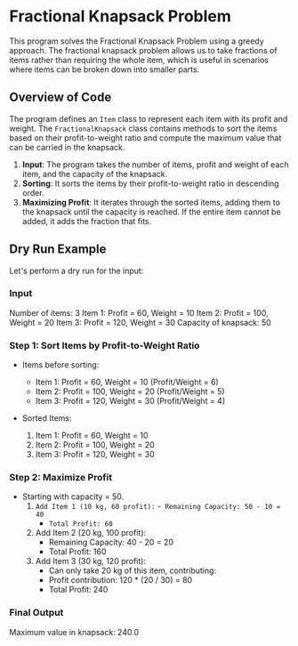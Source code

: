 # Fractional Knapsack Problem

This program solves the Fractional Knapsack Problem using a greedy approach. The fractional knapsack problem allows us to take fractions of items rather than requiring the whole item, which is useful in scenarios where items can be broken down into smaller parts.

## Overview of Code

The program defines an `Item` class to represent each item with its profit and weight. The `FractionalKnapsack` class contains methods to sort the items based on their profit-to-weight ratio and compute the maximum value that can be carried in the knapsack. 

1. **Input**: The program takes the number of items, profit and weight of each item, and the capacity of the knapsack.
2. **Sorting**: It sorts the items by their profit-to-weight ratio in descending order.
3. **Maximizing Profit**: It iterates through the sorted items, adding them to the knapsack until the capacity is reached. If the entire item cannot be added, it adds the fraction that fits.

## Dry Run Example

Let's perform a dry run for the input:

### Input
Number of items: 3 
Item 1: Profit = 60, Weight = 10 
Item 2: Profit = 100, Weight = 20 
Item 3: Profit = 120, Weight = 30 
Capacity of knapsack: 50


### Step 1: Sort Items by Profit-to-Weight Ratio
- Items before sorting:
  - Item 1: Profit = 60, Weight = 10 (Profit/Weight = 6)
  - Item 2: Profit = 100, Weight = 20 (Profit/Weight = 5)
  - Item 3: Profit = 120, Weight = 30 (Profit/Weight = 4)

- Sorted Items:
  1. Item 1: Profit = 60, Weight = 10
  2. Item 2: Profit = 100, Weight = 20
  3. Item 3: Profit = 120, Weight = 30

### Step 2: Maximize Profit
- Starting with capacity = 50.
  1. `Add Item 1 (10 kg, 60 profit):`
     -` Remaining Capacity: 50 - 10 = 40`
     - `Total Profit: 60`
  2. Add Item 2 (20 kg, 100 profit):
     - Remaining Capacity: 40 - 20 = 20
     - Total Profit: 160
  3. Add Item 3 (30 kg, 120 profit):
     - Can only take 20 kg of this item, contributing:
     - Profit contribution: 120 * (20 / 30) = 80
     - Total Profit: 240

### Final Output
Maximum value in knapsack: 240.0
